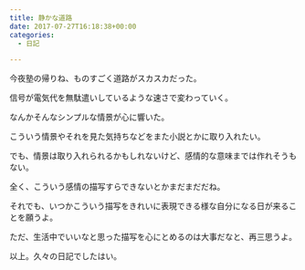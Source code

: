 ```yaml
---
title: 静かな道路
date: 2017-07-27T16:18:38+00:00
categories:
  - 日記

---
```

今夜塾の帰りね、ものすごく道路がスカスカだった。

信号が電気代を無駄遣いしているような速さで変わっていく。

なんかそんなシンプルな情景が心に響いた。

こういう情景やそれを見た気持ちなどをまた小説とかに取り入れたい。

でも、情景は取り入れられるかもしれないけど、感情的な意味までは作れそうもない。

全く、こういう感情の描写すらできないとかまだまだだね。

それでも、いつかこういう描写をきれいに表現できる様な自分になる日が来ることを願うよ。

ただ、生活中でいいなと思った描写を心にとめるのは大事だなと、再三思うよ。

以上。久々の日記でしたはい。